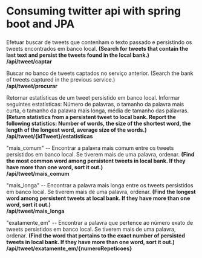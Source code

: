 <h1>Consuming twitter api with spring boot and JPA</h1>

###
Efetuar buscar de tweets que contenham o texto passado e persistindo os tweets encontrados em banco local.
<b>(Search for tweets that contain the last text and persist the tweets found in the local bank.)
<br/>
/api/tweet/captar</b>

Buscar no banco de tweets captados no serviço anterior.
(Search the bank of tweets captured in the previous service.)
<br/>
<b>/api/tweet/procurar</b>

Retornar estatísticas de um tweet persistido em banco local. Informar seguintes estatísticas: Número de palavras, o tamanho da palavra mais curta, o tamanho da palavra mais longa, média de tamanho das palavras.
<b>(Return statistics from a persistent tweet to local bank. Report the following statistics: Number of words, the size of the shortest word, the length of the longest word, average size of the words.)
<br/>
/api/tweet/{idTweet}/estatisticas</b>

"mais_comum" -- Encontrar a palavra mais comum entre os tweets persistidos em banco local. Se tiverem mais de uma palavra, ordenar.
<b>(Find the most common word among persistent tweets in local bank. If they have more than one word, sort it out.)
<br/>
/api/tweet/mais_comum</b>

"mais_longa" -- Encontrar a palavra mais longa entre os tweets persistidos em banco local. Se tiverem mais de uma palavra, ordenar.
<b>(Find the longest word among persistent tweets at local bank. If they have more than one word, sort it out.)
<br/>
/api/tweet/mais_longa</b>

"exatamente_em" -- Encontrar a palavra que pertence ao número exato de tweets persistidos em banco local. Se tiverem mais de uma palavra, ordenar.
<b>(Find the word that pertains to the exact number of persisted tweets in local bank. If they have more than one word, sort it out.)
<br/>
/api/tweet/exatamente_em/{numeroRepeticoes}</b>

